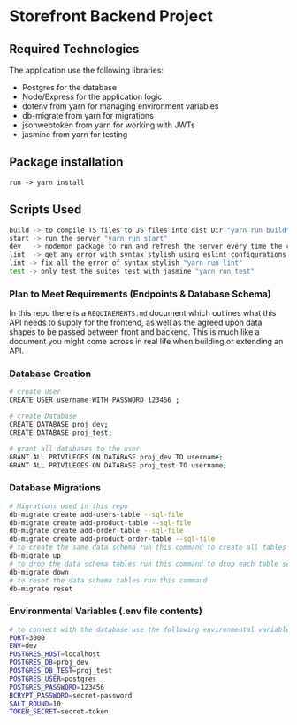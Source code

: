 # Storefront Backend Project

## Required Technologies

The application use the following libraries:

- Postgres for the database
- Node/Express for the application logic
- dotenv from yarn for managing environment variables
- db-migrate from yarn for migrations
- jsonwebtoken from yarn for working with JWTs
- jasmine from yarn for testing

## Package installation

`run -> yarn install `

## Scripts Used

```sh
build -> to compile TS files to JS files into dist Dir "yarn run build"
start -> run the server "yarn run start"
dev   -> nodemon package to run and refresh the server every time the code changed and saved "yarn run dev"
lint  -> get any error with syntax stylish using eslint configurations "yarn run lint"
lint -> fix all the error of syntax stylish "yarn run lint"
test -> only test the suites test with jasmine "yarn run test"
```

### Plan to Meet Requirements (Endpoints & Database Schema)

In this repo there is a `REQUIREMENTS.md` document which outlines what this API needs to supply for the frontend, as well as the agreed upon data shapes to be passed between front and backend. This is much like a document you might come across in real life when building or extending an API.

### Database Creation

```sh
# create user
CREATE USER username WITH PASSWORD 123456 ;

# create Database
CREATE DATABASE proj_dev;
CREATE DATABASE proj_test;

# grant all databases to the user
GRANT ALL PRIVILEGES ON DATABASE proj_dev TO username;
GRANT ALL PRIVILEGES ON DATABASE proj_test TO username;
```

### Database Migrations

```sh
# Migrations used in this repo
db-migrate create add-users-table --sql-file
db-migrate create add-product-table --sql-file
db-migrate create add-order-table --sql-file
db-migrate create add-product-order-table --sql-file
# to create the same data schema run this command to create all tables
db-migrate up
# to drop the data schema tables run this command to drop each table separately
db-migrate down
# to reset the data schema tables run this command
db-migrate reset
```

### Environmental Variables (.env file contents)

```sh
# to connect with the database use the following environmental variables
PORT=3000
ENV=dev
POSTGRES_HOST=localhost
POSTGRES_DB=proj_dev
POSTGRES_DB_TEST=proj_test
POSTGRES_USER=postgres
POSTGRES_PASSWORD=123456
BCRYPT_PASSWORD=secret-password
SALT_ROUND=10
TOKEN_SECRET=secret-token
```
